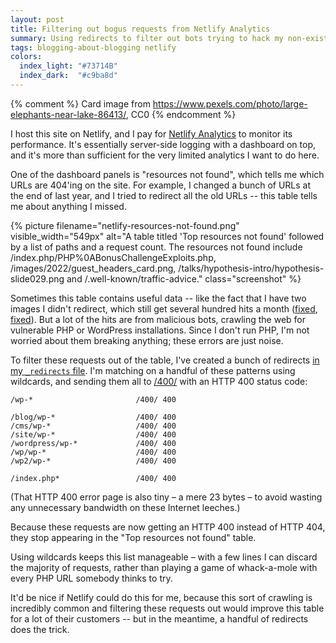 ```yaml
---
layout: post
title: Filtering out bogus requests from Netlify Analytics
summary: Using redirects to filter out bots trying to hack my non-existent PHP installation.
tags: blogging-about-blogging netlify
colors:
  index_light: "#73714B"
  index_dark:  "#c9ba8d"
---
```


{% comment %}
  Card image from https://www.pexels.com/photo/large-elephants-near-lake-86413/, CC0
{% endcomment %}

I host this site on Netlify, and I pay for [Netlify Analytics] to monitor its performance.
It's essentially server-side logging with a dashboard on top, and it's more than sufficient for the very limited analytics I want to do here.

One of the dashboard panels is "resources not found", which tells me which URLs are 404'ing on the site.
For example, I changed a bunch of URLs at the end of last year, and I tried to redirect all the old URLs -- this table tells me about anything I missed.

{%
  picture
  filename="netlify-resources-not-found.png"
  visible_width="549px"
  alt="A table titled 'Top resources not found' followed by a list of paths and a request count. The resources not found include /index.php/PHP%0ABonusChallengeExploits.php, /images/2022/guest_headers_card.png, /talks/hypothesis-intro/hypothesis-slide029.png and /.well-known/traffic-advice."
  class="screenshot"
%}

Sometimes this table contains useful data -- like the fact that I have two images I didn't redirect, which still get several hundred hits a month (<a href="/images/2022/guest_headers_card.png" data-proofer-ignore>fixed</a>, <a href="/talks/hypothesis-intro/hypothesis-slide029.png" data-proofer-ignore>fixed</a>).
But a lot of the hits are from malicious bots, crawling the web for vulnerable PHP or WordPress installations.
Since I don't run PHP, I'm not worried about them breaking anything; these errors are just noise.

To filter these requests out of the table, I've created a bunch of redirects [in my `_redirects` file][redirects].
I'm matching on a handful of these patterns using wildcards, and sending them all to [/400/](/400/) with an HTTP 400 status code:

```
/wp-*                       /400/ 400
                            
/blog/wp-*                  /400/ 400
/cms/wp-*                   /400/ 400
/site/wp-*                  /400/ 400
/wordpress/wp-*             /400/ 400
/wp/wp-*                    /400/ 400
/wp2/wp-*                   /400/ 400
                            
/index.php*                 /400/ 400
```

(That HTTP 400 error page is also tiny – a mere 23 bytes – to avoid wasting any unnecessary bandwidth on these Internet leeches.)

Because these requests are now getting an HTTP 400 instead of HTTP 404, they stop appearing in the "Top resources not found" table.

Using wildcards keeps this list manageable – with a few lines I can discard the majority of requests, rather than playing a game of whack-a-mole with every PHP URL somebody thinks to try.

It'd be nice if Netlify could do this for me, because this sort of crawling is incredibly common and filtering these requests out would improve this table for a lot of their customers -- but in the meantime, a handful of redirects does the trick.

[Netlify Analytics]: https://docs.netlify.com/monitor-sites/analytics/
[redirects]: https://docs.netlify.com/routing/redirects/#syntax-for-the-redirects-file
